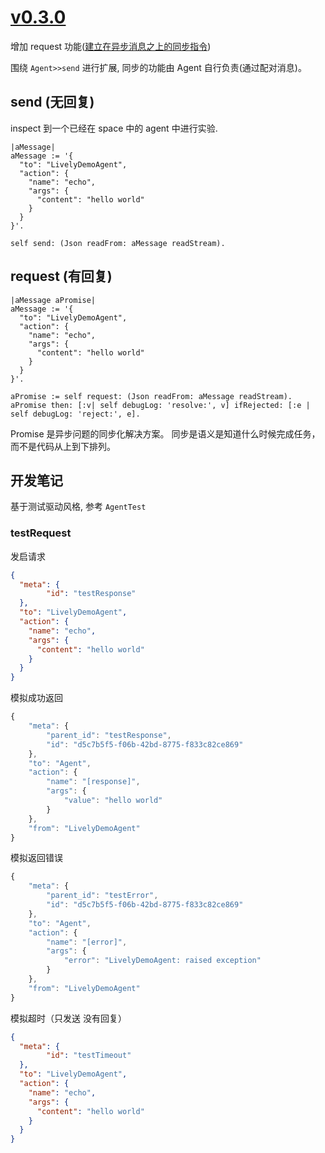 # [v0.3.0](https://github.com/wwj718/dynatalk-js/tree/v0.3.0)

增加 request 功能([建立在异步消息之上的同步指令](https://wwj718.github.io/post/%E7%BC%96%E7%A8%8B/async-msg-sync-cmd/))

围绕 `Agent>>send` 进行扩展, 同步的功能由 Agent 自行负责(通过配对消息)。

## send (无回复)

inspect 到一个已经在 space 中的 agent 中进行实验.

```st
|aMessage|
aMessage := '{
  "to": "LivelyDemoAgent",
  "action": {
    "name": "echo",
    "args": {
      "content": "hello world"
    }
  }
}'.

self send: (Json readFrom: aMessage readStream).
```

## request (有回复)

```st
|aMessage aPromise|
aMessage := '{
  "to": "LivelyDemoAgent",
  "action": {
    "name": "echo",
    "args": {
      "content": "hello world"
    }
  }
}'.

aPromise := self request: (Json readFrom: aMessage readStream).
aPromise then: [:v| self debugLog: 'resolve:', v] ifRejected: [:e | self debugLog: 'reject:', e].
```

Promise 是异步问题的同步化解决方案。 同步是语义是知道什么时候完成任务，而不是代码从上到下排列。

## 开发笔记

<!--
消息解释过程出了错，mqtt 服务可能会变得奇怪（诸如一直发消息）
如果卡住 `cmd + .`
unit test
-->

基于测试驱动风格, 参考 `AgentTest`

### testRequest 

发启请求

```json
{
  "meta": {
        "id": "testResponse"
  },
  "to": "LivelyDemoAgent",
  "action": {
    "name": "echo",
    "args": {
      "content": "hello world"
    }
  }
}
```

模拟成功返回

```js
{
    "meta": {
        "parent_id": "testResponse",
        "id": "d5c7b5f5-f06b-42bd-8775-f833c82ce869"
    },
    "to": "Agent",
    "action": {
        "name": "[response]",
        "args": {
            "value": "hello world"
        }
    },
    "from": "LivelyDemoAgent"
}
```


模拟返回错误

```js
{
    "meta": {
        "parent_id": "testError",
        "id": "d5c7b5f5-f06b-42bd-8775-f833c82ce869"
    },
    "to": "Agent",
    "action": {
        "name": "[error]",
        "args": {
            "error": "LivelyDemoAgent: raised exception"
        }
    },
    "from": "LivelyDemoAgent"
}
```

模拟超时（只发送 没有回复）

```json
{
  "meta": {
        "id": "testTimeout"
  },
  "to": "LivelyDemoAgent",
  "action": {
    "name": "echo",
    "args": {
      "content": "hello world"
    }
  }
}
```